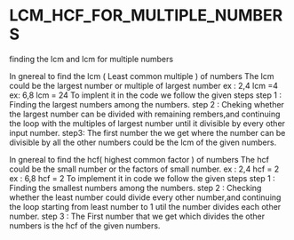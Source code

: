# LCM_HCF_FOR_MULTIPLE_NUMBERS
finding the lcm and lcm for multiple numbers

In gnereal to find the lcm ( Least common multiple ) of numbers
The lcm could be the largest number or multiple of largest number
ex : 2,4 lcm =4
ex:  6,8 lcm = 24
To implent it in the code we follow the given steps
step 1 : Finding the largest numbers among the numbers.
step 2 : Cheking whether the largest number can be divided with remaining rembers,and continuing  the loop with the multiples of largest number until it divisible by 
            every other input number.
step3: The first number the we get where the number can be divisible by all the other numbers could be the lcm of the given numbers.


In gnereal to find the hcf( highest common factor ) of numbers
The hcf could be the small number or the factors of small number.
ex : 2,4 hcf = 2
ex : 6,8 hcf = 2
To implement it in code we follow the given steps 
step 1 : Finding the smallest numbers among the numbers.
step 2 : Checking whether the least number could divide every other number,and continuing the loop starting from least number to 1 util the number divides each other 
          number.
step 3 : The First number that we get which divides the other numbers is the hcf of the given numbers.          
